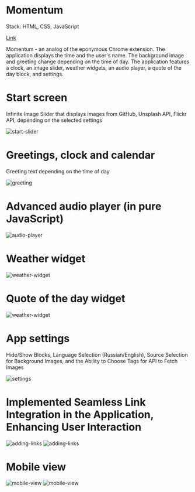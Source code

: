 # Momentum

Stack: HTML, CSS, JavaScript

[Link](https://oolenkazolot.github.io/momentum/)

Momentum - an analog of the eponymous Chrome extension. The application displays the time and the user's name. The background image and greeting change depending on the time of day.
The application features a clock, an image slider, weather widgets, an audio player, a quote of the day block, and settings.

# Start screen

Infinite Image Slider that displays images from GitHub, Unsplash API, Flickr API, depending on the selected settings

<image src="assets/img/screenshots/Screenshot_1.png" alt="start-slider">

# Greetings, clock and calendar

Greeting text depending on the time of day

<image src="assets/img/screenshots/Screenshot_8.png" alt="greeting">

# Advanced audio player (in pure JavaScript)

<image src="assets/img/screenshots/Screenshot_3.png" alt="audio-player">

# Weather widget

<image src="assets/img/screenshots/Screenshot_4.png" alt="weather-widget">

# Quote of the day widget

<image src="assets/img/screenshots/Screenshot_5.png" alt="weather-widget">

# App settings

Hide/Show Blocks, Language Selection (Russian/English), Source Selection for Background Images, and the Ability to Choose Tags for API to Fetch Images

<image src="assets/img/screenshots/Screenshot_2.png" alt="settings">

# Implemented Seamless Link Integration in the Application, Enhancing User Interaction

<image src="assets/img/screenshots/Screenshot_7.png" alt="adding-links">
<image src="assets/img/screenshots/Screenshot_6.png" alt="adding-links">

# Mobile view

<image src="assets/img/screenshots/Screenshot_9.png" alt="mobile-view">
<image src="assets/img/screenshots/Screenshot_10.png" alt="mobile-view">
